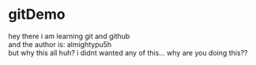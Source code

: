 # gitDemo
hey there i am learning git and github<br>
and the author is: almightypu5h <br>
but why this all huh? i didnt wanted any of this... why are you doing this??
